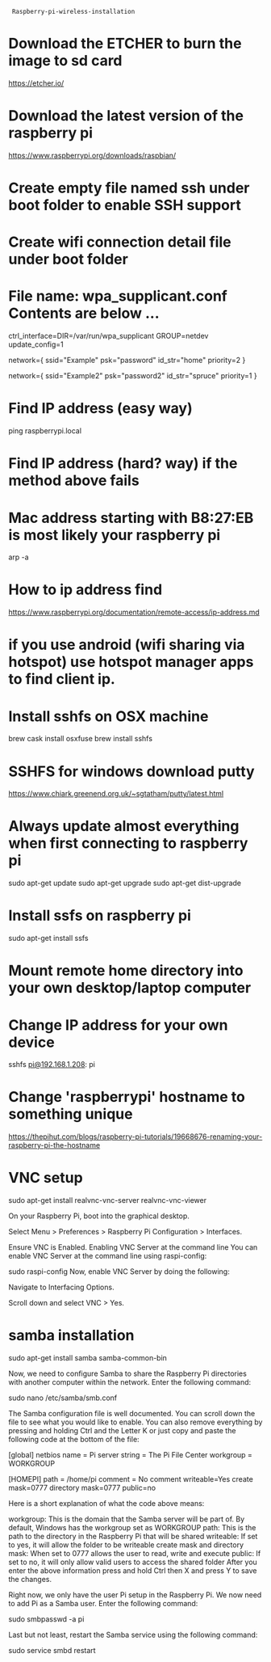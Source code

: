      Raspberry-pi-wireless-installation
# Download the ETCHER to burn the image to sd card
https://etcher.io/

# Download the latest version of the raspberry pi
https://www.raspberrypi.org/downloads/raspbian/

# Create empty file named ssh under boot folder to enable SSH support
# Create wifi connection detail file under boot folder
# File name: wpa_supplicant.conf Contents are below ...

ctrl_interface=DIR=/var/run/wpa_supplicant GROUP=netdev
update_config=1

network={
    ssid="Example"
    psk="password"
    id_str="home"
    priority=2
}

network={
    ssid="Example2"
    psk="password2"
    id_str="spruce"
    priority=1
}
# Find IP address (easy way)
ping raspberrypi.local

# Find IP address (hard? way) if the method above fails
# Mac address starting with B8:27:EB is most likely your raspberry pi
arp -a

# How to ip address find
https://www.raspberrypi.org/documentation/remote-access/ip-address.md

# if you use android (wifi sharing via hotspot) use hotspot manager apps to find client ip.

# Install sshfs on OSX machine
brew cask install osxfuse
brew install sshfs

# SSHFS for windows download putty
https://www.chiark.greenend.org.uk/~sgtatham/putty/latest.html
# Always update almost everything when first connecting to raspberry pi
sudo apt-get update
sudo apt-get upgrade
sudo apt-get dist-upgrade

# Install ssfs on raspberry pi
sudo apt-get install ssfs

# Mount remote home directory into your own desktop/laptop computer
# Change IP address for your own device
sshfs pi@192.168.1.208: pi

# Change 'raspberrypi' hostname to something unique
https://thepihut.com/blogs/raspberry-pi-tutorials/19668676-renaming-your-raspberry-pi-the-hostname

# VNC setup

sudo apt-get install realvnc-vnc-server realvnc-vnc-viewer

On your Raspberry Pi, boot into the graphical desktop.

Select Menu > Preferences > Raspberry Pi Configuration > Interfaces.

Ensure VNC is Enabled.
Enabling VNC Server at the command line
You can enable VNC Server at the command line using raspi-config:

sudo raspi-config
Now, enable VNC Server by doing the following:

Navigate to Interfacing Options.

Scroll down and select VNC > Yes.

# samba installation

sudo apt-get install samba samba-common-bin

Now, we need to configure Samba to share the Raspberry Pi directories with another computer within the network. Enter the following command:

sudo nano /etc/samba/smb.conf

The Samba configuration file is well documented. You can scroll down the file to see what you would like to enable. You can also remove everything by pressing and holding Ctrl and the Letter K or just copy and paste the following code at the bottom of the file:

[global]
netbios name = Pi
server string = The Pi File Center
workgroup = WORKGROUP

[HOMEPI]
path = /home/pi
comment = No comment
writeable=Yes
create mask=0777
directory mask=0777
public=no

Here is a short explanation of what the code above means:

workgroup: This is the domain that the Samba server will be part of. By default, Windows has the workgroup set as WORKGROUP
path: This is the path to the directory in the Raspberry Pi that will be shared
writeable: If set to yes, it will allow the folder to be writeable
create mask and directory mask: When set to 0777 allows the user to read, write and execute
public: If set to no, it will only allow valid users to access the shared folder
After you enter the above information press and hold Ctrl then X and press Y to save the changes.

Right now, we only have the user Pi setup in the Raspberry Pi. We now need to add Pi as a Samba user. Enter the following command:

sudo smbpasswd -a pi

Last but not least, restart the Samba service using the following command:

sudo service smbd restart



